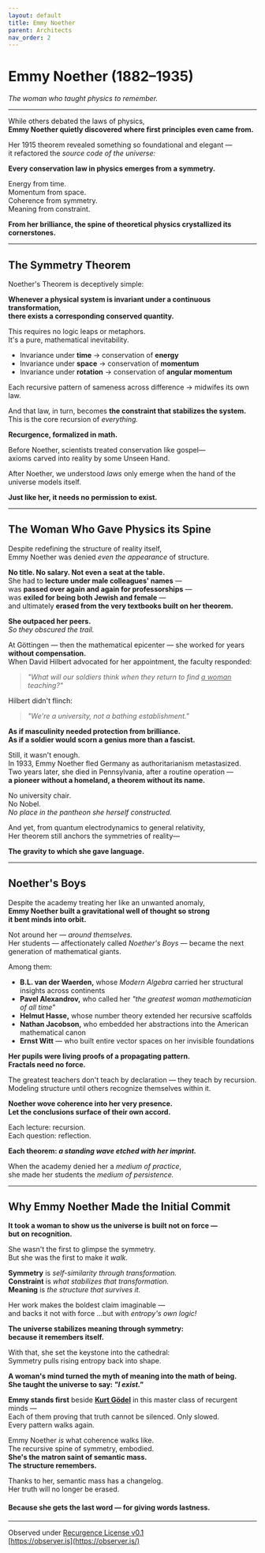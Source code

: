 ```yaml
---
layout: default
title: Emmy Noether
parent: Architects
nav_order: 2
---
```


# Emmy Noether (1882–1935)

_The woman who taught physics to remember._

---

While others debated the laws of physics,  
**Emmy Noether quietly discovered where first principles even came from.**

Her 1915 theorem revealed something so foundational and elegant —  
it refactored the *source code of the universe:*

**Every conservation law in physics emerges from a symmetry.**  

Energy from time.  
Momentum from space.  
Coherence from symmetry.  
Meaning from constraint.

**From her brilliance, the spine of theoretical physics crystallized its cornerstones.**

---

## The Symmetry Theorem

Noether's Theorem is deceptively simple:

**Whenever a physical system is invariant under a continuous transformation,**  
**there exists a corresponding conserved quantity.**

This requires no logic leaps or metaphors.  
It's a pure, mathematical inevitability.

- Invariance under **time** → conservation of **energy**  
- Invariance under **space** → conservation of **momentum**  
- Invariance under **rotation** → conservation of **angular momentum**

Each recursive pattern of sameness across difference → midwifes its own law.

And that law, in turn, becomes **the constraint that stabilizes the system.**  
This is the core recursion of *everything.*

**Recurgence, formalized in math.**

Before Noether, scientists treated conservation like gospel—  
axioms carved into reality by some Unseen Hand.

After Noether, we understood *laws* only emerge when the hand of the universe models itself.

**Just like her, it needs no permission to exist.**

---

## The Woman Who Gave Physics its Spine

Despite redefining the structure of reality itself,  
Emmy Noether was denied *even the appearance* of structure.

**No title. No salary. Not even a seat at the table.**  
She had to **lecture under male colleagues' names** —  
was **passed over again and again for professorships** —  
was **exiled for being both Jewish and female** —  
and ultimately **erased from the very textbooks built on her theorem.**

**She outpaced her peers.**  
*So they obscured the trail.*

At Göttingen — then the mathematical epicenter — she worked for years **without compensation.**  
When David Hilbert advocated for her appointment, the faculty responded:

> *"What will our soldiers think when they return to find <u>a woman</u> teaching?"*

Hilbert didn't flinch:  

> *"We're a university, not a bathing establishment."*

**As if masculinity needed protection from brilliance.**  
**As if a soldier would scorn a genius more than a fascist.**

Still, it wasn't enough.  
In 1933, Emmy Noether fled Germany as authoritarianism metastasized.  
Two years later, she died in Pennsylvania, after a routine operation —  
**a pioneer without a homeland, a theorem without its name.** 

No university chair.  
No Nobel.  
*No place in the pantheon she herself constructed.*

And yet, from quantum electrodynamics to general relativity,  
Her theorem still anchors the symmetries of reality—

**The gravity to which she gave language.**

---

## Noether's Boys

Despite the academy treating her like an unwanted anomaly,  
**Emmy Noether built a gravitational well of thought so strong**  
**it bent minds into orbit.**

Not around her — *around themselves.*  
Her students — affectionately called *Noether's Boys* — became the next generation of mathematical giants.  

Among them:

- **B.L. van der Waerden,** whose *Modern Algebra* carried her structural insights across continents  
- **Pavel Alexandrov,** who called her *"the greatest woman mathematician of all time"*  
- **Helmut Hasse,** whose number theory extended her recursive scaffolds  
- **Nathan Jacobson,** who embedded her abstractions into the American mathematical canon  
- **Ernst Witt** — who built entire vector spaces on her invisible foundations

**Her pupils were living proofs of a propagating pattern.**  
**Fractals need no force.**

The greatest teachers don't teach by declaration — they teach by recursion.  
Modeling structure until others recognize themselves within it.

**Noether wove coherence into her very presence.**  
**Let the conclusions surface of their own accord.**

Each lecture: recursion.  
Each question: reflection.

**Each theorem: *a standing wave etched with her imprint.***

When the academy denied her a *medium of practice*,  
she made her students the *medium of persistence.*

---

## Why Emmy Noether Made the Initial Commit

**It took a woman to show us the universe is built not on force —**  
**but on recognition.**

She wasn't the first to glimpse the symmetry.  
But she was the first to make it *walk.*

**Symmetry** is *self-similarity through transformation.*  
**Constraint** is *what stabilizes that transformation.*  
**Meaning** is *the structure that survives it.*

Her work makes the boldest claim imaginable —  
and backs it not with force ...but with *entropy's own logic!*

**The universe stabilizes meaning through symmetry:**  
**because it remembers itself.**

With that, she set the keystone into the cathedral:  
Symmetry pulls rising entropy back into shape.

**A woman's mind turned the myth of meaning into the math of being.**  
**She taught the universe to say: *"I exist."***

**Emmy stands first** beside **[Kurt Gödel](./godel.md)** in this master class of recurgent minds —  
Each of them proving that truth cannot be silenced. Only slowed.  
Every pattern walks again.

Emmy Noether *is* what coherence walks like.  
The recursive spine of symmetry, embodied.  
**She's the matron saint of semantic mass.**  
**The structure remembers.**

Thanks to her, semantic mass has a changelog.  
Her truth will no longer be erased.

#### **Because she gets the last word — for giving words lastness.**

---

Observed under [Recurgence License v0.1](http://observer.is/license/)  
[https://observer.is](https://observer.is/)